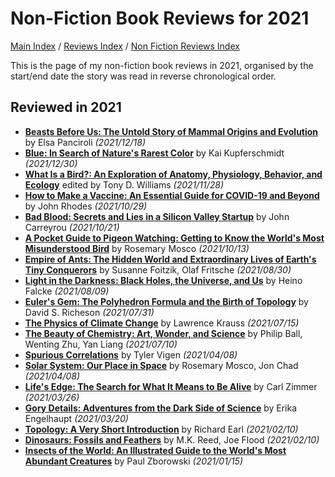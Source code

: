 # Non-Fiction Book Reviews for 2021

[Main Index](../../../README.md) / [Reviews Index](../../README.md) / [Non Fiction Reviews Index](../README.md)

This is the page of my non-fiction book reviews in 2021, organised by the start/end date the story was read in reverse chronological order.

## Reviewed in 2021

- [**Beasts Before Us: The Untold Story of Mammal Origins and Evolution**](20211218-BeastsBeforeUs.md) by Elsa Panciroli *(2021/12/18)*
- [**Blue: In Search of Nature's Rarest Color**](20211230-Blue.md) by Kai Kupferschmidt *(2021/12/30)*
- [**What Is a Bird?: An Exploration of Anatomy, Physiology, Behavior, and Ecology**](20211128-WhatIsABird.md) edited by Tony D. Williams *(2021/11/28)*
- [**How to Make a Vaccine: An Essential Guide for COVID-19 and Beyond**](20211029-HowToMakeAVaccine.md) by John Rhodes *(2021/10/29)*
- [**Bad Blood: Secrets and Lies in a Silicon Valley Startup**](20211021-BadBlood.md) by John Carreyrou *(2021/10/21)*
- [**A Pocket Guide to Pigeon Watching: Getting to Know the World's Most Misunderstood Bird**](20211013-PocketGuidePigeonWatching.md) by Rosemary Mosco *(2021/10/13)*
- [**Empire of Ants: The Hidden World and Extraordinary Lives of Earth's Tiny Conquerors**](20210830-EmpireOfAnts.md) by Susanne Foitzik, Olaf Fritsche *(2021/08/30)*
- [**Light in the Darkness: Black Holes, the Universe, and Us**](20210809-LightInTheDarkness.md) by Heino Falcke *(2021/08/09)*
- [**Euler's Gem: The Polyhedron Formula and the Birth of Topology**](20210731-EulerGem.md) by David S. Richeson *(2021/07/31)*
- [**The Physics of Climate Change**](20210715-PhysicsClimateChange.md) by Lawrence Krauss *(2021/07/15)*
- [**The Beauty of Chemistry: Art, Wonder, and Science**](20210710-BeautyChemistry.md) by Philip Ball, Wenting Zhu, Yan Liang *(2021/07/10)*
- [**Spurious Correlations**](20210408-SpuriousCorrelations.md) by Tyler Vigen *(2021/04/08)*
- [**Solar System: Our Place in Space**](20210408-SolarSystemOurPlaceInSpace.md) by Rosemary Mosco, Jon Chad *(2021/04/08)*
- [**Life's Edge: The Search for What It Means to Be Alive**](20210326-LifeEdge.md) by Carl Zimmer *(2021/03/26)*
- [**Gory Details: Adventures from the Dark Side of Science**](20210320-GoryDetails.md) by Erika Engelhaupt *(2021/03/20)*
- [**Topology: A Very Short Introduction**](20210210-TopologyVeryShortIntroduction.md) by Richard Earl *(2021/02/10)*
- [**Dinosaurs: Fossils and Feathers**](20210210-DinosaursFossilsFeathers.md) by M.K. Reed, Joe Flood *(2021/02/10)*
- [**Insects of the World: An Illustrated Guide to the World's Most Abundant Creatures**](20210115-InsectsOfTheWorld.md) by Paul Zborowski *(2021/01/15)*
